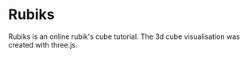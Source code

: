 # Rubiks
Rubiks is an online rubik's cube tutorial. The 3d cube visualisation was created with three.js.
